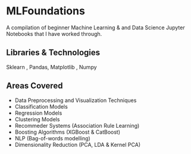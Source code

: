 # MLFoundations
A compilation of beginner Machine Learning & and Data Science Jupyter Notebooks that I have worked through.
## Libraries & Technologies
Sklearn , Pandas, Matplotlib , Numpy  
## Areas Covered
- Data Preprocessing and Visualization Techniques
- Classification Models
- Regression Models
- Clustering Models
- Recommeder Systems (Association Rule Learning)
- Boosting Algorithms (XGBoost & CatBoost)
- NLP (Bag-of-words modelling)
- Dimensionality Reduction (PCA, LDA & Kernel PCA)
